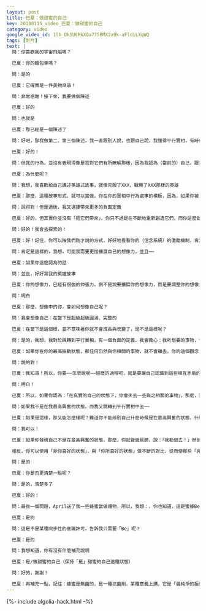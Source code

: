 ```yaml
---
layout: post
title: 巴夏：做甜蜜的自己
key: 20180115_video_巴夏：做甜蜜的自己
category: video
google_video_id: 1lb_OkSU8RkXQa775BMX2a9k-aFldiLXqWQ
tags: [影片]
text: |
  問：你喜歡我的宇宙飛船嗎？

  巴夏：你的麵包車嗎？

  問：是的

  巴夏：它確實是一件美物良品！

  問：非常感謝！接下來，我要做個陳述

  巴夏：好的

  問：也就是

  巴夏：那已經是一個陳述了

  問：好吧，那我做第二、第三個陳述，我一直跟別人說，也跟自己說，我懂得平行實相，有時候，我甚至自稱「平行實相專家」

  巴夏：好的！

  問：但我的行為，並沒有表現得像是我對它們有所瞭解那樣，因為我認為（當前的）自己，跟我所感知到的過去的自己，是一個樣的

  巴夏：為什麼呢？

  問：我想，我喜歡給自己講述英雄式故事，就像克服了XXX，戰勝了XXX那樣的英雄

  巴夏：那麼，這種故事形式，就可以當做，你在你的實相中行為處事的模板，因為，如果你被「擁有這種體驗的平行版本實相」所吸引，並且如果這是你的喜好的話。那麼，你就可以不斷地給自己「灌輸」這樣的體驗，並使之成為你的體驗，你是可以這樣使用你所擁有的「平行實相鏈接」的，也就是，讓你，被「其他版本的你」所激勵

  問：說得對！但是過後，我又選擇帶來更多的負面定義

  巴夏：好的，但其實你並沒有「把它們帶來」，你只不過是在不斷地重新創造它們，而你這麼做的原因，才是你需要問自己的問題，這將會幫你找到那些 你對自己的（限制性）定義，那些你也知道非你所喜好，卻讓你認為這麼做更符合你的意願的自我定義

  問：好的！我會去探索的！

  巴夏：好！記住，你可以按我們剛才說的方式，好好地看看你的（信念系統）的激勵機制，肯定有一些相互矛盾的信念系統，依附在你的激勵機制上，才會讓你不斷地選擇 做那些 你知道對你無所助益的事情，因為這些依附著的信念系統會使「做這些事情」看似對你有助益，這是讓你選擇這麼做的唯一原因，唯一的原因

  問：肯定是這樣的，我想，可能我需要更加擴展自己的想像力，並且⋯⋯

  巴夏：如果你這麼認為的話

  問：並且，好好寫我的英雄故事

  巴夏：你的想像力，已經有很強的伸張力。倒不是說要擴展你的想像力，而是要調整你的想像力到你所喜好的人生故事上，你已經擁有足夠多的多的想像力，關鍵是，你要如何使用你的想像力，明白嗎？

  問：明白

  巴夏：那麼，想像中的你，會如何想像自己呢？

  問：我會想像自己：在當下是超級超級圓滿、完整的

  巴夏：在當下是這個樣，並不意味著你就不會成長與改變了，是不是這樣呢？

  問：是的，我想，我對於跳轉到平行實相，有一個負面的定義，我會擔心：我所想要的事物，會被「拿走」

  巴夏：如果你在你的最高振動狀態，那任何仍然與你相關的事物，就不會離去，你的這個觀念，相互矛盾，毫無道理，怎麼可能與這個定義相符呢？這隻能說明，你對於「在你的最高振頻狀態，哪些事物才真正與你相關」並沒有一個足夠清晰的定義

  問：說的對！

  巴夏：我知道！所以，你要⋯⋯怎麼說呢⋯⋯經歷的過程吧，就是要讓自己認識到這些相互矛盾的定義，以及弄清楚：為什麼它們不能代表你所喜好的狀態，當你再次這麼看待事物時，你要及時發現它，並且認識到：你對事物的這種定義，與你真正喜好的定義，並不相符。因此，對你來說，它肯定是個謬誤虛假的定義，明白了嗎？

  問：明白！

  巴夏：所以，如果你認為：「在真實的自己的狀態下，你會失去一些與之相關的事物」，那麼，這種觀點就是很荒謬的，並且，你也認為它很荒謬，而一旦你認識到它的荒謬，它就消失了

  問：如果我不是在我最高興奮的狀態，而我又跳轉到平行實相中去⋯⋯

  巴夏：如果是這樣，那又能怎麼樣呢？難道你不能辨別自己什麼時候是在最高興奮的狀態，什麼時候不是呢？

  問：我可以！

  巴夏：如果你發現自己不是在最高興奮的狀態，那麼，你就聳聳肩膀，說：「我勒個去！」然後，對自己說：「我喜好什麼樣的狀態？」「與這種狀態相關的是什麼？」「與這種狀態相對應的定義是什麼？」，然後，就「在」這種狀態裡。

  相反，你可以使用「非你喜好的狀態」，與「你所喜好的狀態」做不斷的對比，從而使那些「非你喜好的體驗」幫助你越來越容易地選擇「你所喜好的體驗」，畢竟，你是有能力分辨出二者的區別的，是不是這樣呢？

  問：是的

  巴夏：你是否更清楚一點呢？

  問：是的，清楚多了

  巴夏：好的！

  問：最後一個問題，April送了我一些蜂蜜當做禮物，所以，我想：，你也知道，這是蜜蜂Bee做的，其中有Be（是）這個詞

  巴夏：是的

  問：這是不是某種同步性的意識許可，告訴我只需要「Be」呢？

  巴夏：是的

  問：我想知道，你有沒有什麼補充說明

  巴夏：是/做甜蜜的自己（保持「是」甜蜜的自己這種狀態）

  問：好的，謝謝！

  巴夏：再補充一點，記住：蜂蜜是無菌的，是一種抗菌劑，某種意義上講，它是「最純淨的振動」的一種象徵，在這種振動裡，不包含不一致的振動，也不允許不一致的振動存在
---
```


{%- include algolia-hack.html -%}
